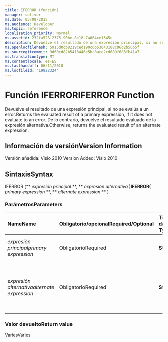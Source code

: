 ```yaml
---
title: IFERROR (función)
manager: soliver
ms.date: 03/09/2015
ms.audience: Developer
ms.topic: reference
localization_priority: Normal
ms.assetid: 232fa528-2375-90be-8e18-7a064ce1345e
description: Devuelve el resultado de una expresión principal, si no se evalúa a un error. De lo contrario, devuelve el resultado evaluado de la expresión alternativa.
ms.openlocfilehash: 5915d0cb8219ced190c6b53043188c96d2b56b5f
ms.sourcegitcommit: 9d60cd82b5413446e5bc8ace2cd689f683fb41a7
ms.translationtype: MT
ms.contentlocale: es-ES
ms.lasthandoff: 06/11/2018
ms.locfileid: "19822324"
---
```

# <a name="iferror-function"></a><span data-ttu-id="936ab-104">Función IFERROR</span><span class="sxs-lookup"><span data-stu-id="936ab-104">IFERROR Function</span></span>

<span data-ttu-id="936ab-105">Devuelve el resultado de una expresión principal, si no se evalúa a un error.</span><span class="sxs-lookup"><span data-stu-id="936ab-105">Returns the evaluated result of a primary expression, if it does not evaluate to an error.</span></span> <span data-ttu-id="936ab-106">De lo contrario, devuelve el resultado evaluado de la expresión alternativa.</span><span class="sxs-lookup"><span data-stu-id="936ab-106">Otherwise, returns the evaluated result of an alternate expression.</span></span>
  
## <a name="version-information"></a><span data-ttu-id="936ab-107">Información de versión</span><span class="sxs-lookup"><span data-stu-id="936ab-107">Version Information</span></span>

<span data-ttu-id="936ab-108">Versión añadida: Visio 2010
</span><span class="sxs-lookup"><span data-stu-id="936ab-108">Version Added: Visio 2010</span></span> 
  
## <a name="syntax"></a><span data-ttu-id="936ab-109">Sintaxis</span><span class="sxs-lookup"><span data-stu-id="936ab-109">Syntax</span></span>

<span data-ttu-id="936ab-110">IFERROR (** *expresión principal* **, ** *expresión alternativa* **)</span><span class="sxs-lookup"><span data-stu-id="936ab-110">IFERROR(** *primary expression* **, ** *alternate expression* ** )</span></span> 
  
### <a name="parameters"></a><span data-ttu-id="936ab-111">Parámetros</span><span class="sxs-lookup"><span data-stu-id="936ab-111">Parameters</span></span>

|<span data-ttu-id="936ab-112">**Name**</span><span class="sxs-lookup"><span data-stu-id="936ab-112">**Name**</span></span>|<span data-ttu-id="936ab-113">**Obligatorio/opcional**</span><span class="sxs-lookup"><span data-stu-id="936ab-113">**Required/Optional**</span></span>|<span data-ttu-id="936ab-114">**Tipo de datos**</span><span class="sxs-lookup"><span data-stu-id="936ab-114">**Data Type**</span></span>|<span data-ttu-id="936ab-115">**Descripción**</span><span class="sxs-lookup"><span data-stu-id="936ab-115">**Description**</span></span>|
|:-----|:-----|:-----|:-----|
| <span data-ttu-id="936ab-116">_expresión principal_</span><span class="sxs-lookup"><span data-stu-id="936ab-116">_primary expression_</span></span> <br/> |<span data-ttu-id="936ab-117">Obligatorio</span><span class="sxs-lookup"><span data-stu-id="936ab-117">Required</span></span>  <br/> |<span data-ttu-id="936ab-118">**String**</span><span class="sxs-lookup"><span data-stu-id="936ab-118">**String**</span></span> <br/> |<span data-ttu-id="936ab-119">La primera expresión que ha de evaluarse.</span><span class="sxs-lookup"><span data-stu-id="936ab-119">The first expression to evaluate.</span></span>  <br/> |
| <span data-ttu-id="936ab-120">_expresión alternativa_</span><span class="sxs-lookup"><span data-stu-id="936ab-120">_alternate expression_</span></span> <br/> |<span data-ttu-id="936ab-121">Obligatorio</span><span class="sxs-lookup"><span data-stu-id="936ab-121">Required</span></span>  <br/> |<span data-ttu-id="936ab-122">**String**</span><span class="sxs-lookup"><span data-stu-id="936ab-122">**String**</span></span> <br/> |<span data-ttu-id="936ab-123">La expresión alternativa que se va a evaluar si la expresión principal evalúa a un error.</span><span class="sxs-lookup"><span data-stu-id="936ab-123">The alternate expression to evaluate if the primary expression evaluates to an error.</span></span>  <br/> |
   
### <a name="return-value"></a><span data-ttu-id="936ab-124">Valor devuelto</span><span class="sxs-lookup"><span data-stu-id="936ab-124">Return value</span></span>

<span data-ttu-id="936ab-125">Varies</span><span class="sxs-lookup"><span data-stu-id="936ab-125">Varies</span></span>
  

